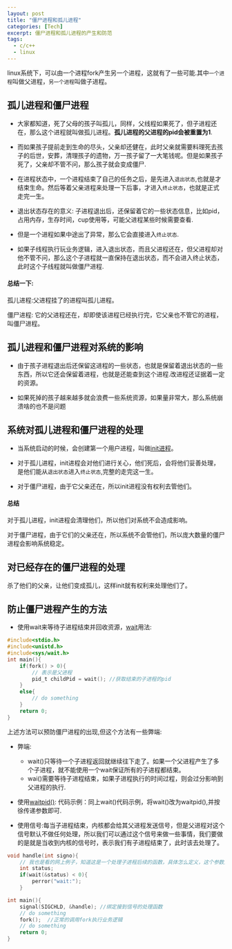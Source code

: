 ```yaml
---
layout: post
title: "僵尸进程和孤儿进程"
categories: [Tech]
excerpt: 僵尸进程和孤儿进程的产生和防范
tags:
  - c/c++
  - linux
---
```


linux系统下，可以由一个进程fork产生另一个进程，这就有了一些可能.其中`一个进程`叫做父进程，`另一个进程`叫做子进程。

## 孤儿进程和僵尸进程

- 大家都知道，死了父母的孩子叫孤儿，同样，父线程如果死了，但子进程还在，那么这个进程就叫做孤儿进程。**孤儿进程的父进程的pid会被重置为1**.
 
- 而如果孩子提前走到生命的尽头，父亲却还健在，此时父亲就需要料理死去孩子的后世，安葬，清理孩子的遗物，万一孩子留了一大笔钱呢。但是如果孩子死了，父亲却不管不问，那么孩子就会变成僵尸.

- 在进程状态中，一个进程结束了自己的任务之后，是先进入`退出状态`,也就是才结束生命。然后等着父亲进程来处理一下后事，才进入`终止状态`，也就是正式走完一生。

- 退出状态存在的意义: 子进程退出后，还保留着它的一些状态信息，比如pid，占用内存，生存时间，cup使用等，可能父进程某些时候需要查看.

- 但是一个进程如果中途出了异常，那么它会直接进入`终止状态`.

- 如果子线程执行玩业务逻辑，进入退出状态，而且父进程还在，但父进程却对他不管不问，那么这个子进程就一直保持在退出状态，而不会进入终止状态，此时这个子线程就叫做僵尸进程.

#### 总结一下:

孤儿进程:父进程挂了的进程叫孤儿进程。

僵尸进程: 它的父进程还在，却即使该进程已经执行完，它父亲也不管它的进程，叫僵尸进程。


## 孤儿进程和僵尸进程对系统的影响

- 由于孩子进程退出后还保留这进程的一些状态，也就是保留着退出状态的一些东西，所以它还会保留着进程，也就是还能查到这个进程.改进程还证据着一定的资源。

- 如果死掉的孩子越来越多就会浪费一些系统资源，如果量非常大，那么系统崩溃啥的也不是问题

## 系统对孤儿进程和僵尸进程的处理

- 当系统启动的时候，会创建第一个用户进程，叫做[init进程](http://baike.baidu.com/item/init%E8%BF%9B%E7%A8%8B)。

- 对于孤儿进程，init进程会对他们进行关心，他们死后，会将他们妥善处理，是他们能从`退出状态`进入`终止状态`,完整的走完这一生。

- 对于僵尸进程，由于它父亲还在，所以init进程没有权利去管他们。

#### 总结

对于孤儿进程，init进程会清理他们，所以他们对系统不会造成影响。

对于僵尸进程，由于它们的父亲还在，所以系统不会管他们，所以庞大数量的僵尸进程会影响系统稳定。

## 对已经存在的僵尸进程的处理

杀了他们的父亲，让他们变成孤儿，这样init就有权利来处理他们了。

## 防止僵尸进程产生的方法
- 使用wait来等待子进程结束并回收资源，[wait](http://single-thread.me/c/c++/2017/05/02/wait-and-waitpid/)用法:

```c
#include<stdio.h>
#include<unistd.h>
#include<sys/wait.h>
int main(){
	if(fork() > 0){
		// 表示是父进程
		pid_t childPid = wait(); //获取结束的子进程的pid
	}
	else{
		// do something
	}
	return 0;
}

```

上述方法可以预防僵尸进程的出现,但这个方法有一些弊端:

   - 弊端:
       - wait()只等待一个子进程返回就继续往下走了。如果一个父进程产生了多个子进程，就不能使用一个wait保证所有的子进程都结束。
       - wai()需要等待子进程结束，如果子进程执行的时间过程，则会过分影响到父进程的执行.
       
- 使用[waitpid()](http://single-thread.me/c/c++/2017/05/02/wait-and-waitpid/):
代码示例：同上wait()代码示例，将wait()改为waitpid(),并按徐传递参数即可.

- 使用信号:每当子进程结束，内核都会给其父进程发送信号，但是父进程对这个信号默认不做任何处理，所以我们可以通过这个信号来做一些事情，我们要做的是就是当收到内核的信号时，表示我们有子进程结束了，此时该去处理了。

```c
void handle(int signo){
	// 我也是看的网上例子，知道这是一个处理子进程后续的函数，具体怎么定义，这个参数是干啥用的等我一概不知，现在也没打算深入，后续用到了再深入
	int status;
	if(wait(&status) < 0){
		perror("wait:");
	}

int main(){
	signal(SIGCHLD, &handle); //绑定接到信号的处理函数
	// do something
	fork();  //正常的调用fork执行业务逻辑
	// do something
	return 0;
}
```
